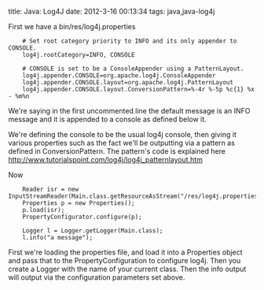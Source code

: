 title: Java: Log4J
date: 2012-3-16 00:13:34
tags: java,java-log4j

First we have a bin/res/log4j.properties

		# Set root category priority to INFO and its only appender to CONSOLE.
		log4j.rootCategory=INFO, CONSOLE

		# CONSOLE is set to be a ConsoleAppender using a PatternLayout.
		log4j.appender.CONSOLE=org.apache.log4j.ConsoleAppender
		log4j.appender.CONSOLE.layout=org.apache.log4j.PatternLayout
		log4j.appender.CONSOLE.layout.ConversionPattern=%-4r %-5p %c{1} %x - %m%n

We're saying in the first uncommented line the default message is an INFO message and it is appended to a console as defined below it.

We're defining the console to be the usual log4j console, then giving it various properties such as the fact we'll be outputting via a pattern as defined in ConversionPattern. The pattern's code is explained here http://www.tutorialspoint.com/log4j/log4j_patternlayout.htm 

Now 			
    
		Reader isr = new InputStreamReader(Main.class.getResourceAsStream("/res/log4j.properties"));
		Properties p = new Properties();
		p.load(isr);
		PropertyConfigurator.configure(p);					
				
		Logger l = Logger.getLogger(Main.class);
		l.info("a message");

First we're loading the properties file, and load it into a Properties object and pass that to the PropertyConfiguration to configure log4j. Then you create a Logger with the name of your current class. Then the info output will output via the configuration parameters set above.
